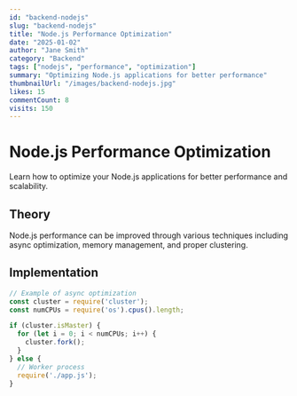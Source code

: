 ```yaml
---
id: "backend-nodejs"
slug: "backend-nodejs"
title: "Node.js Performance Optimization"
date: "2025-01-02"
author: "Jane Smith"
category: "Backend"
tags: ["nodejs", "performance", "optimization"]
summary: "Optimizing Node.js applications for better performance"
thumbnailUrl: "/images/backend-nodejs.jpg"
likes: 15
commentCount: 8
visits: 150
---
```


# Node.js Performance Optimization

Learn how to optimize your Node.js applications for better performance and scalability.

## Theory

Node.js performance can be improved through various techniques including async optimization, memory management, and proper clustering.

## Implementation

```javascript
// Example of async optimization
const cluster = require('cluster');
const numCPUs = require('os').cpus().length;

if (cluster.isMaster) {
  for (let i = 0; i < numCPUs; i++) {
    cluster.fork();
  }
} else {
  // Worker process
  require('./app.js');
}
```